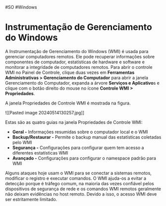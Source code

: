 #SO #Windows 
# Instrumentação de Gerenciamento do Windows

A Instrumentação de Gerenciamento do Windows (WMI) é usada para gerenciar computadores remotos. Ele pode recuperar informações sobre componentes de computador, estatísticas de hardware e software e monitorar a integridade de computadores remotos. Para abrir o controle WMI no Painel de Controle, clique duas vezes em **Ferramentas Administrativas > Gerenciamento do Computador** para abrir a janela Gerenciamento do Computador, expanda a árvore **Serviços e Aplicativo**s e clique com o botão direito do mouse no ícone **Controle WMI > Propriedades**.

A janela Propriedades de Controle WMI é mostrada na figura.

![[Pasted image 20240514130257.jpg]]

Estas são as quatro guias na janela Propriedades de Controle WMI:

- **Geral -** Informações resumidas sobre o computador local e o WMI
- **Backup/Restaurar -** Permite o backup manual das estatísticas coletadas pelo WMI
- **Segurança -** Configurações para configurar quem tem acesso a diferentes estatísticas WMI
- **Avançado -** Configurações para configurar o namespace padrão para WMI

Alguns ataques hoje usam o WMI para se conectar a sistemas remotos, modificar o registro e executar comandos. O WMI ajuda-os a evitar a detecção porque é tráfego comum, na maioria das vezes confiável pelos dispositivos de segurança de rede e os comandos WMI remotos geralmente não deixam evidências no host remoto. Devido a isso, o acesso WMI deve ser estritamente limitado.




















